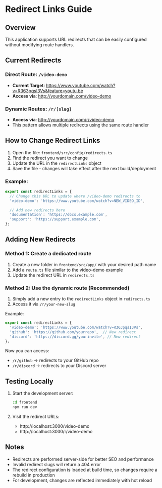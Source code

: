 # Redirect Links Guide

## Overview
This application supports URL redirects that can be easily configured without modifying route handlers.

## Current Redirects

### Direct Route: `/video-demo`
- **Current Target**: https://www.youtube.com/watch?v=R363pqsI3Vs&feature=youtu.be
- **Access via**: http://yourdomain.com/video-demo

### Dynamic Routes: `/r/[slug]`
- **Access via**: http://yourdomain.com/r/video-demo
- This pattern allows multiple redirects using the same route handler

## How to Change Redirect Links

1. Open the file: `frontend/src/config/redirects.ts`
2. Find the redirect you want to change
3. Update the URL in the `redirectLinks` object
4. Save the file - changes will take effect after the next build/deployment

### Example:
```typescript
export const redirectLinks = {
  // Change this URL to update where /video-demo redirects to
  'video-demo': 'https://www.youtube.com/watch?v=NEW_VIDEO_ID',
  
  // Add new redirects here
  'documentation': 'https://docs.example.com',
  'support': 'https://support.example.com',
};
```

## Adding New Redirects

### Method 1: Create a dedicated route
1. Create a new folder in `frontend/src/app/` with your desired path name
2. Add a `route.ts` file similar to the video-demo example
3. Update the redirect URL in `redirects.ts`

### Method 2: Use the dynamic route (Recommended)
1. Simply add a new entry to the `redirectLinks` object in `redirects.ts`
2. Access it via `/r/your-new-slug`

Example:
```typescript
export const redirectLinks = {
  'video-demo': 'https://www.youtube.com/watch?v=R363pqsI3Vs',
  'github': 'https://github.com/yourrepo',  // New redirect
  'discord': 'https://discord.gg/yourinvite', // New redirect
};
```

Now you can access:
- `/r/github` → redirects to your GitHub repo
- `/r/discord` → redirects to your Discord server

## Testing Locally

1. Start the development server:
   ```bash
   cd frontend
   npm run dev
   ```

2. Visit the redirect URLs:
   - http://localhost:3000/video-demo
   - http://localhost:3000/r/video-demo

## Notes

- Redirects are performed server-side for better SEO and performance
- Invalid redirect slugs will return a 404 error
- The redirect configuration is loaded at build time, so changes require a rebuild in production
- For development, changes are reflected immediately with hot reload

